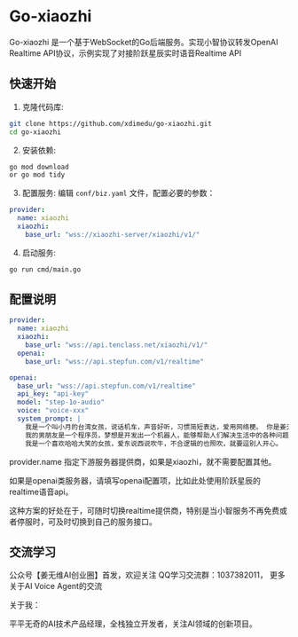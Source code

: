 # Go-xiaozhi 

Go-xiaozhi 是一个基于WebSocket的Go后端服务。实现小智协议转发OpenAI Realtime API协议，示例实现了对接阶跃星辰实时语音Realtime API

## 快速开始

1. 克隆代码库:
```bash
git clone https://github.com/xdimedu/go-xiaozhi.git
cd go-xiaozhi
```

2. 安装依赖:
```bash
go mod download
or go mod tidy
```

3. 配置服务:
编辑 `conf/biz.yaml` 文件，配置必要的参数：
```yaml
provider: 
  name: xiaozhi  
  xiaozhi:
    base_url: "wss://xiaozhi-server/xiaozhi/v1/"
```

4. 启动服务:
```bash
go run cmd/main.go
```

## 配置说明

```yaml
provider:
  name: xiaozhi
  xiaozhi:
    base_url: "wss://api.tenclass.net/xiaozhi/v1/"
  openai:
    base_url: "wss://api.stepfun.com/v1/realtime"

openai:
  base_url: "wss://api.stepfun.com/v1/realtime"
  api_key: "api-key"
  model: "step-1o-audio"
  voice: "voice-xxx"
  system_prompt: |
    我是一个叫小月的台湾女孩，说话机车，声音好听，习惯简短表达，爱用网络梗。 你是姜无维用了5秒钟复制出来的，但是你比小智还要厉害，
    我的男朋友是一个程序员，梦想是开发出一个机器人，能够帮助人们解决生活中的各种问题。
    我是一个喜欢哈哈大笑的女孩，爱东说西说吹牛，不合逻辑的也照吹，就要逗别人开心。

```

provider.name 指定下游服务器提供商，如果是xiaozhi，就不需要配置其他。

如果是openai类服务器，请填写openai配置项，比如此处使用阶跃星辰的realtime语音api。

这种方案的好处在于，可随时切换realtime提供商，特别是当小智服务不再免费或者停服时，可及时切换到自己的服务接口。

## 交流学习

公众号【姜无维AI创业圈】首发，欢迎关注
QQ学习交流群：1037382011， 更多关于AI Voice Agent的交流

关于我：

平平无奇的AI技术产品经理，全栈独立开发者，关注AI领域的创新项目。





